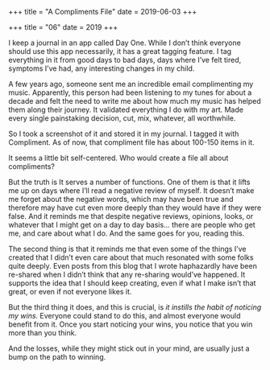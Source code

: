 +++
title = "A Compliments File"
date = 2019-06-03
+++

+++
title = "06"
date = 2019
+++

I keep a journal in an app called Day One. While I don’t think everyone should use this app necessarily, it has a great tagging feature. I tag everything in it from good days to bad days, days where I’ve felt tired, symptoms I’ve had, any interesting changes in my child.

A few years ago, someone sent me an incredible email complimenting my music. Apparently, this person had been listening to my tunes for about a decade and felt the need to write me about how much my music has helped them along their journey. It validated everything I do with my art. Made every single painstaking decision, cut, mix, whatever, all worthwhile.

So I took a screenshot of it and stored it in my journal. I tagged it with Compliment. As of now, that compliment file has about 100-150 items in it. 

It seems a little bit self-centered. Who would create a file all about compliments?

But the truth is It serves a number of functions. One of them is that it lifts me up on days where I’ll read a negative review of myself. It doesn’t make me forget about the negative words, which may have been true and therefore may have cut even more deeply than they would have if they were false. And it reminds me that despite negative reviews, opinions, looks, or whatever that I might get on a day to day basis… there are people who get me, and care about what I do. And the same goes for you, reading this.

The second thing is that it reminds me that even some of the things I’ve created that I didn’t even care about that much resonated with some folks quite deeply. Even posts from this blog that I wrote haphazardly have been re-shared when I didn’t think that any re-sharing would’ve happened. It supports the idea that I should keep creating, even if what I make isn’t that great, or even if not everyone likes it.

But the third thing it does, and this is crucial, is _it instills the habit of noticing my wins._ Everyone could stand to do this, and almost everyone would benefit from it. Once you start noticing your wins, you notice that you win more than you think. 

And the losses, while they might stick out in your mind, are usually just a bump on the path to winning.